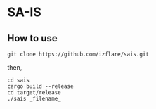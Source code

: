 # SA-IS

## How to use

```
git clone https://github.com/izflare/sais.git
```

then, 

```
cd sais
cargo build --release
cd target/release
./sais _filename_
```


